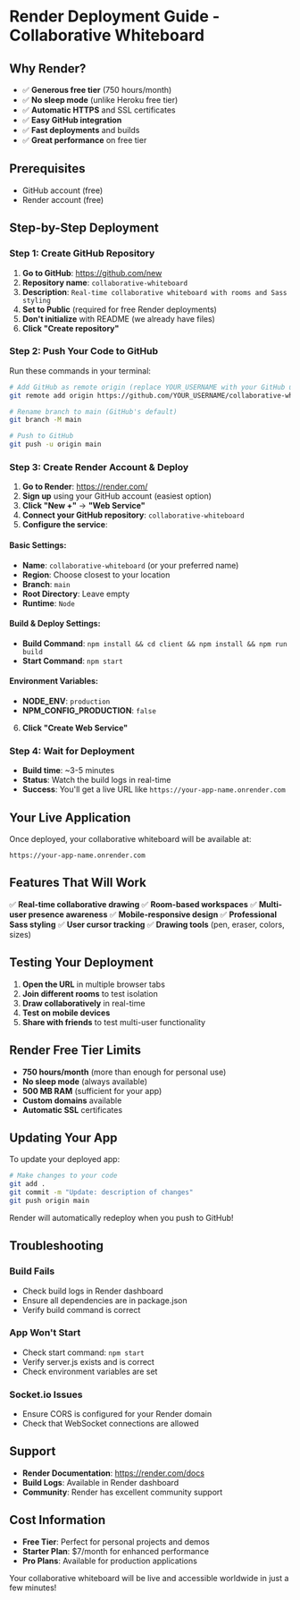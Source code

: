 # Render Deployment Guide - Collaborative Whiteboard

## Why Render?
- ✅ **Generous free tier** (750 hours/month)
- ✅ **No sleep mode** (unlike Heroku free tier)
- ✅ **Automatic HTTPS** and SSL certificates
- ✅ **Easy GitHub integration**
- ✅ **Fast deployments** and builds
- ✅ **Great performance** on free tier

## Prerequisites
- GitHub account (free)
- Render account (free)

## Step-by-Step Deployment

### Step 1: Create GitHub Repository

1. **Go to GitHub**: https://github.com/new
2. **Repository name**: `collaborative-whiteboard`
3. **Description**: `Real-time collaborative whiteboard with rooms and Sass styling`
4. **Set to Public** (required for free Render deployments)
5. **Don't initialize** with README (we already have files)
6. **Click "Create repository"**

### Step 2: Push Your Code to GitHub

Run these commands in your terminal:

```bash
# Add GitHub as remote origin (replace YOUR_USERNAME with your GitHub username)
git remote add origin https://github.com/YOUR_USERNAME/collaborative-whiteboard.git

# Rename branch to main (GitHub's default)
git branch -M main

# Push to GitHub
git push -u origin main
```

### Step 3: Create Render Account & Deploy

1. **Go to Render**: https://render.com/
2. **Sign up** using your GitHub account (easiest option)
3. **Click "New +"** → **"Web Service"**
4. **Connect your GitHub repository**: `collaborative-whiteboard`
5. **Configure the service**:

#### Basic Settings:
- **Name**: `collaborative-whiteboard` (or your preferred name)
- **Region**: Choose closest to your location
- **Branch**: `main`
- **Root Directory**: Leave empty
- **Runtime**: `Node`

#### Build & Deploy Settings:
- **Build Command**: `npm install && cd client && npm install && npm run build`
- **Start Command**: `npm start`

#### Environment Variables:
- **NODE_ENV**: `production`
- **NPM_CONFIG_PRODUCTION**: `false`

6. **Click "Create Web Service"**

### Step 4: Wait for Deployment

- **Build time**: ~3-5 minutes
- **Status**: Watch the build logs in real-time
- **Success**: You'll get a live URL like `https://your-app-name.onrender.com`

## Your Live Application

Once deployed, your collaborative whiteboard will be available at:
```
https://your-app-name.onrender.com
```

## Features That Will Work

✅ **Real-time collaborative drawing**
✅ **Room-based workspaces** 
✅ **Multi-user presence awareness**
✅ **Mobile-responsive design**
✅ **Professional Sass styling**
✅ **User cursor tracking**
✅ **Drawing tools** (pen, eraser, colors, sizes)

## Testing Your Deployment

1. **Open the URL** in multiple browser tabs
2. **Join different rooms** to test isolation
3. **Draw collaboratively** in real-time
4. **Test on mobile devices**
5. **Share with friends** to test multi-user functionality

## Render Free Tier Limits

- **750 hours/month** (more than enough for personal use)
- **No sleep mode** (always available)
- **500 MB RAM** (sufficient for your app)
- **Custom domains** available
- **Automatic SSL** certificates

## Updating Your App

To update your deployed app:

```bash
# Make changes to your code
git add .
git commit -m "Update: description of changes"
git push origin main
```

Render will automatically redeploy when you push to GitHub!

## Troubleshooting

### Build Fails
- Check build logs in Render dashboard
- Ensure all dependencies are in package.json
- Verify build command is correct

### App Won't Start
- Check start command: `npm start`
- Verify server.js exists and is correct
- Check environment variables are set

### Socket.io Issues
- Ensure CORS is configured for your Render domain
- Check that WebSocket connections are allowed

## Support

- **Render Documentation**: https://render.com/docs
- **Build Logs**: Available in Render dashboard
- **Community**: Render has excellent community support

## Cost Information

- **Free Tier**: Perfect for personal projects and demos
- **Starter Plan**: $7/month for enhanced performance
- **Pro Plans**: Available for production applications

Your collaborative whiteboard will be live and accessible worldwide in just a few minutes!
